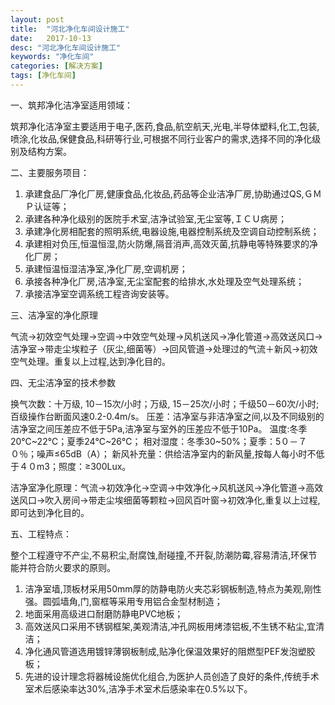 ```yaml
---
layout: post
title:  "河北净化车间设计施工"
date:   2017-10-13
desc: "河北净化车间设计施工"
keywords: "净化车间"
categories: [解决方案]
tags: [净化车间]
---
```


一、筑邦净化洁净室适用领域：

筑邦净化洁净室主要适用于电子,医药,食品,航空航天,光电,半导体塑料,化工,包装,喷涂,化妆品,保健食品,科研等行业,可根据不同行业客户的需求,选择不同的净化级别及结构方案。

二、主要服务项目：

1. 承建食品厂净化厂房,健康食品,化妆品,药品等企业洁净厂房,协助通过QS,ＧＭＰ认证等；
2. 承建各种净化级别的医院手术室,洁净试验室,无尘室等,ＩＣＵ病房；
3. 承建净化房相配套的照明系统,电器设施,电器控制系统及空调自动控制系统；
4. 承建相对负压,恒温恒湿,防火防爆,隔音消声,高效灭菌,抗静电等特殊要求的净化厂房；
5. 承建恒温恒湿洁净室,净化厂房,空调机房；
6. 承接各种净化厂房,洁净室,无尘室配套的给排水,水处理及空气处理系统；
7. 承接洁净室空调系统工程咨询安装等。

三、洁净室的净化原理

气流→初效空气处理→空调→中效空气处理→风机送风→净化管道→高效送风口→洁净室→带走尘埃粒子（灰尘,细菌等）→回风管道→处理过的气流＋新风→初效空气处理。重复以上过程,达到净化目的。

四、无尘洁净室的技术参数

换气次数：十万级, 10－15次/小时；万级, 15－25次/小时；千级50－60次/小时;百级操作台断面风速0.2-0.4m/s。
压差：洁净室与非洁净室之间,以及不同级别的洁净室之间压差应不低于5Pa,洁净室与室外的压差应不低于10Pa。
温度:冬季20℃~22℃；夏季24℃~26℃；
相对湿度：冬季30~50%；夏季：5０－７０％；噪声≤65dB（A）；
新风补充量：供给洁净室内的新风量,按每人每小时不低于４０m3；照度：≥300Lux。

洁净室净化原理：气流→初效净化→空调→中效净化→风机送风→净化管道→高效送风口→吹入房间→带走尘埃细菌等颗粒→回风百叶窗→初效净化,重复以上过程,即可达到净化目的。

五、工程特点：

整个工程遵守不产尘,不易积尘,耐腐蚀,耐碰撞,不开裂,防潮防霉,容易清洁,环保节能并符合防火要求的原则。

1. 洁净室墙,顶板材采用50mm厚的防静电防火夹芯彩钢板制造,特点为美观,刚性强。圆弧墙角,门,窗框等采用专用铝合金型材制造；
2. 地面采用高级进口耐磨防静电PVC地板；
3. 高效送风口采用不锈钢框架,美观清洁,冲孔网板用烤漆铝板,不生锈不粘尘,宜清洁；
4. 净化通风管道选用镀锌薄钢板制成,贴净化保温效果好的阻燃型PEF发泡塑胶板；
5. 先进的设计理念将器械设施优化组合,为医护人员创造了良好的条件,传统手术室术后感染率达30%,洁净手术室术后感染率在0.5%以下。
